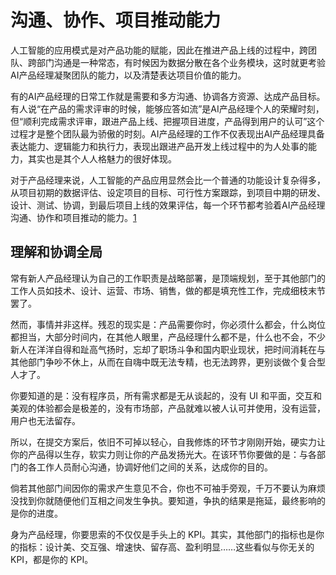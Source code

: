 # 沟通、协作、项目推动能力

人工智能的应用模式是对产品功能的赋能，因此在推进产品上线的过程中，跨团队、跨部门沟通是一种常态，有时候因为数据分散在各个业务模块，这时就更考验AI产品经理凝聚团队的能力，以及清楚表达项目价值的能力。

有的AI产品经理的日常工作就是需要和多方沟通、协调各方资源、达成产品目标。有人说“在产品的需求评审的时候，能够应答如流”是AI产品经理个人的荣耀时刻，但“顺利完成需求评审，跟进产品上线、把握项目进度，产品得到用户的认可”这个过程才是整个团队最为骄傲的时刻。AI产品经理的工作不仅表现出AI产品经理具备表达能力、逻辑能力和执行力，表现出跟进产品开发上线过程中的为人处事的能力，其实也是其个人人格魅力的很好体现。

对于产品经理来说，人工智能的产品应用显然会比一个普通的功能设计复杂得多，从项目初期的数据评估、设定项目的目标、可行性方案跟踪，到项目中期的研发、设计、测试、协调，到最后项目上线的效果评估，每一个环节都考验着AI产品经理沟通、协作和项目推动的能力。[1]

## 理解和协调全局

常有新人产品经理认为自己的工作职责是战略部署，是顶端规划，至于其他部门的工作人员如技术、设计、运营、市场、销售，做的都是填充性工作，完成细枝末节罢了。

然而，事情并非这样。残忍的现实是：产品需要你时，你必须什么都会，什么岗位都担当，大部分时间内，在其他人眼里，产品经理什么都不是，什么也不会，不少新人在洋洋自得和趾高气扬时，忘却了职场斗争和国内职业现状，把时间消耗在与其他部门争吵不休上，从而在自嗨中既无法专精，也无法跨界，更别谈做个复合型人才了。

你要知道的是：没有程序员，所有需求都是无从谈起的，没有 UI 和平面，交互和美观的体验都会是极差的，没有市场部，产品就难以被人认可并使用，没有运营，用户也无法留存。

所以，在提交方案后，依旧不可掉以轻心，自我修炼的环节才刚刚开始，硬实力让你的产品得以生存，软实力则让你的产品发扬光大。在该环节你要做的是：与各部门的各工作人员耐心沟通，协调好他们之间的关系，达成你的目的。

倘若其他部门间因你的需求产生意见不合，你也不可袖手旁观，千万不要认为麻烦没找到你就随便他们互相之间发生争执。要知道，争执的结果是拖延，最终影响的是你的进度。

身为产品经理，你要思索的不仅仅是手头上的 KPI。其实，其他部门的指标也是你的指标：设计美、交互强、增速快、留存高、盈利明显……这些看似与你无关的 KPI，都是你的 KPI。

[1]: https://weread.qq.com/web/reader/40632860719ad5bb4060856ka5732aa0226a5771bce9dc4
[2]: https://www.zhihu.com/pub/reader/119583028/chapter/1057335985192501248
